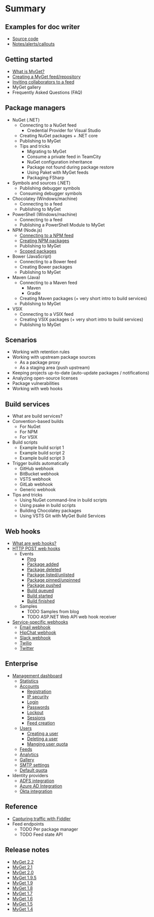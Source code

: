 # Summary

## Examples for doc writer
* [Source code](methods.md)
* [Notes\/alerts\/callouts](notesalertscallouts.md)

## Getting started
* [What is MyGet?](README.md)
* [Creating a MyGet feed\/repository](creating-a-myget-repository.md)
* [Inviting collaborators to a feed](inviting-collaborators-to-a-feed.md)
* MyGet gallery
* Frequently Asked Questions \(FAQ\)

## Package managers
* NuGet \(.NET\)
    * Connecting to a NuGet feed
        * Credential Provider for Visual Studio
    * Creating NuGet packages + .NET core
    * Publishing to MyGet
    * Tips and tricks
        * Migrating to MyGet
        * Consume a private feed in TeamCity
        * NuGet configuration inheritance
        * Package not found during package restore
        * Using Paket with MyGet feeds
        * Packaging FSharp
* Symbols and sources \(.NET\)
    * Publishing debugger symbols
    * Consuming debugger symbols
* Chocolatey \(Windows\/machine\)
    * Connecting to a feed
    * Publishing to MyGet
* PowerShell \(Windows\/machine\)
    * Connecting to a feed
    * Publishing a PowerShell Module to MyGet
* NPM \(Node.js\)
    * [Connecting to a NPM feed](connecting-to-a-npm-feed.md)
    * [Creating NPM packages](creating-npm-packages.md)
    * Publishing to MyGet
    * [Scoped packages](scoped-packages.md)
* Bower \(JavaScript\)
    * Connecting to a Bower feed
    * Creating Bower packages
    * Publishing to MyGet
* Maven \(Java\)
    * Connecting to a Maven feed
        * Maven
        * Gradle
    * Creating Maven packages \(+ very short intro to build services\)
    * Publishing to MyGet
* VSIX
    * Connecting to a VSIX feed
    * Creating VSIX packages \(+ very short intro to build services\)
    * Publishing to MyGet

## Scenarios
* Working with retention rules
* Working with upstream package sources
    * As a package proxy
    * As a staging area \(push upstream\)
* Keeping projects up-to-date \(auto-update packages \/ notifications\)
* Analyzing open-source licenses
* Package vulnerabilities
* Working with web hooks

## Build services
* What are build services?
* Convention-based builds
    * For NuGet
    * For NPM
    * For VSIX
* Build scripts
    * Example build script 1
    * Example build script 2
    * Example build script 3
* Trigger builds automatically
    * GitHub webhook
    * BitBucket webhook
    * VSTS webhook
    * GitLab webhook
    * Generic webhook
* Tips and tricks
    * Using NuGet command-line in build scripts
    * Using psake in build scripts
    * Building Chocolatey packages
    * Using VSTS Git with MyGet Build Services

## Web hooks
* [What are web hooks?](webhooks/webhooks.md)
* [HTTP POST web hooks](webhooks/webhooks.md#http-post-webhook)
    * Events
        * [Ping](webhooks/webhooks.md#ping)
        * [Package added](webhooks/webhooks.md#package-added)
        * [Package deleted](webhooks/webhooks.md#package-deleted)
        * [Package listed\/unlisted](webhooks/webhooks.md#package-listed-unlisted)
        * [Package pinned\/unpinned](webhooks/webhooks.md#package-pinned-unpinned)
        * [Package pushed](webhooks/webhooks.md#package-pushed)
        * [Build queued](webhooks/webhooks.md#build-queued)
        * [Build started](webhooks/webhooks.md#build-started)
        * [Build finished](webhooks/webhooks.md#build-finished)
    * Samples
        * TODO Samples from blog
        * TODO ASP.NET Web API web hook receiver
* [Service-specific webhooks](webhooks/webhooks.md#service-specific-webhooks)
    * [Email webhook](webhooks/webhooks.md#email-webhook)
    * [HipChat webhook](webhooks/webhooks.md#hipchat-webhook)
    * [Slack webhook](webhooks/webhooks.md#slack-webhook)
    * [Twilio](webhooks/webhooks.md#twilio-webhook)
    * [Twitter](webhooks/webhooks.md#twitter-webhook)

## Enterprise
* [Management dashboard](myget-enterprise/management-dashboard.md)
    * [Statistics](myget-enterprise/management-dashboard.md#statistics)
    * [Accounts](myget-enterprise/management-dashboard.md#accounts)
        * [Registration](myget-enterprise/management-dashboard.md#registration)
        * [IP security](myget-enterprise/management-dashboard.md#ip-security)
        * [Login](myget-enterprise/management-dashboard.md#registration-and-login)
        * [Passwords](myget-enterprise/management-dashboard.md#passwords)
        * [Lockout](myget-enterprise/management-dashboard.md#lockout)
        * [Sessions](myget-enterprise/management-dashboard.md#sessions)
        * [Feed creation](myget-enterprise/management-dashboard.md#feed-creation)
    * [Users](myget-enterprise/management-dashboard.md#users)
        * [Creating a user](myget-enterprise/management-dashboard.md#creating-a-user)
        * [Deleting a user](myget-enterprise/management-dashboard.md#deleting-a-user)
        * [Manging user quota](myget-enterprise/management-dashboard.md#managing-user-quota)
    * [Feeds](myget-enterprise/management-dashboard.md#feeds)
    * [Analytics](myget-enterprise/management-dashboard.md#analytics)
    * [Gallery](myget-enterprise/management-dashboard.md#gallery)
    * [SMTP settings](myget-enterprise/management-dashboard.md#smtp-settings)
    * [Default quota](myget-enterprise/management-dashboard.md#default-quota)
* Identity providers
    * [ADFS integration](myget-enterprise/adfs-integration.md)
    * [Azure AD Integration](myget-enterprise/azure-ad-integration.md)
    * [Okta integration](myget-enterprise/okta-integration.md)

## Reference
* [Capturing traffic with Fiddler](reference/capturing-traffic-with-fiddler.md)
* Feed endpoints
    * TODO Per package manager
    * TODO Feed state API

## Release notes
* [MyGet 2.2](release-notes/myget-2.2.md)
* [MyGet 2.1](release-notes/myget-2.1.md)
* [MyGet 2.0](release-notes/myget-2.0.md)
* [MyGet 1.9.5](release-notes/myget-1.9.5.md)
* [MyGet 1.9](release-notes/myget-1.9.md)
* [MyGet 1.8](release-notes/myget-1.8.md)
* [MyGet 1.7](release-notes/myget-1.7.md)
* [MyGet 1.6](release-notes/myget-1.6.md)
* [MyGet 1.5](release-notes/myget-1.5.md)
* [MyGet 1.4](release-notes/myget-1.4.md)

